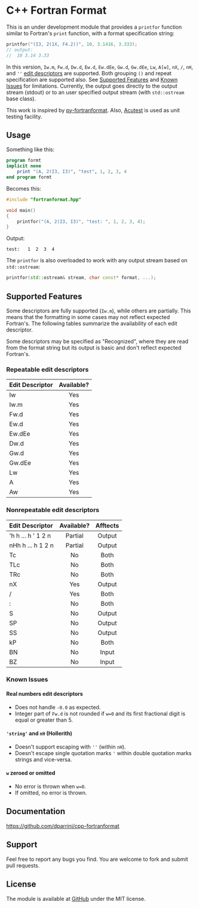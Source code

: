 # C++ Fortran Format

This is an under development module that provides a `printfor` function similar to Fortran's `print`
function, with a format specification string:

```cpp
printfor("(I3, 2(1X, F4.2))", 10, 3.1416, 3.333);
// output: 
//  10 3.14 3.33
```

In this version, `Iw.m`, `Fw.d`, `Dw.d`, `Ew.d`, `Ew.dEe`, `Gw.d`, `Gw.dEe`, `Lw`, `A[w]`,
`nX`, `/`, `nH`, and `''` [edit descriptors](http://www.fortran.com/fortran/F77_std/rjcnf0001-sh-13.html#sh-13.5.6) are supported. Both grouping `()` and repeat specification are supported also. See [Supported Features](#supported-features) and [Known Issues](#known-issues) for limitations. 
Currently, the output goes directly to the output stream (stdout) or to an user specified output stream (with `std::ostream` base class). 


This work is inspired by [py-fortranformat](https://bitbucket.org/brendanarnold/py-fortranformat/wiki/Home). Also, [Acutest](https://github.com/mity/acutest) is used as unit testing facility.


## Usage

Something like this:

```f90
program formt
implicit none
    print "(A, 2(I3, I3)", "test", 1, 2, 3, 4
end program formt
```

Becomes this:

```cpp
#include "fortranformat.hpp"

void main()
{
    printfor("(A, 2(I3, I3)", "test: ", 1, 2, 3, 4);
}
```

Output:

```
test:   1  2  3  4
```

The `printfor` is also overloaded to work with any output stream based on 
`std::ostream`:

```cpp
printfor(std::ostream& stream, char const* format, ...);
```

## Supported Features

Some descriptors are fully supported (`Iw.m`), while others are partially. This means
that the formatting in some cases may not reflect expected Fortran's. The following tables
summarize the availability of each edit descriptor.

Some descriptors may be specified as "Recognized", where they are read from the format string but its 
output is basic and don't reflect expected Fortran's.


### Repeatable edit descriptors

| Edit Descriptor | Available? |
|:----------------|:----------:|
| Iw              |    Yes     |
| Iw.m            |    Yes     |
| Fw.d            |    Yes     |
| Ew.d            |    Yes     |
| Ew.dEe          |    Yes     |
| Dw.d            |    Yes     |
| Gw.d            |    Yes     |
| Gw.dEe          |    Yes     |
| Lw              |    Yes     |
| A               |    Yes     |
| Aw              |    Yes     |


### Nonrepeatable edit descriptors


| Edit Descriptor      | Available? |  Afftects  |
|:---------------------|:----------:|:----------:|
| 'h h ... h ' 1 2 n   |    Partial | Output     |
| nHh h ... h 1 2 n    |    Partial | Output     |
| Tc                   |    No      | Both       |
| TLc                  |    No      | Both       |
| TRc                  |    No      | Both       |
| nX                   |    Yes     | Output     |
| /                    |    Yes     | Both       |
| :                    |    No      | Both       |
| S                    |    No      | Output     |
| SP                   |    No      | Output     |
| SS                   |    No      | Output     |
| kP                   |    No      | Both       |
| BN                   |    No      | Input      |
| BZ                   |    No      | Input      |


### Known Issues

#### Real numbers edit descriptors

- Does not handle `-0.0` as expected.
- Integer part of `Fw.d` is not rounded if `w=0` and its first fractional digit is equal or greater than 5.

#### `'string'` and `nH` (Hollerith)

- Doesn't support escaping with `''` (within `nH`).
- Doesn't escape single quotation marks `'` within double quotation marks strings and vice-versa.

#### `w` zeroed or omitted

- No error is thrown when `w=0`.
- If omitted, no error is thrown.


## Documentation

https://github.com/dparrini/cpp-fortranformat

## Support

Feel free to report any bugs you find. You are welcome to fork and submit pull requests.

## License

The module is available at [GitHub](https://github.com/dparrini/cpp-fortranformat) under the MIT license.
